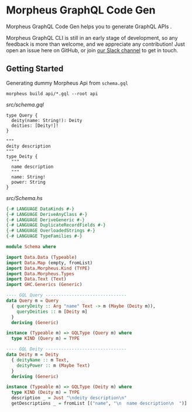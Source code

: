 # Morpheus GraphQL Code Gen

Morpheus GraphQL Code Gen helps you to generate GraphQL APIs .

Morpheus GraphQL CLI is still in an early stage of development, so any feedback is more than welcome, and we appreciate any contribution!
Just open an issue here on GitHub, or join [our Slack channel](https://morpheus-graphql-slack-invite.herokuapp.com/) to get in touch.

## Getting Started

Generating dummy Morpheus Api from `schema.gql`

```ssh
morpheus build api/*.gql --root api
```

_src/schema.gql_

```gql
type Query {
  deity(name: String!): Deity
  deities: [Deity!]!
}

"""
deity description
"""
type Deity {
  """
  name description
  """
  name: String!
  power: String
}
```

_src/Schema.hs_

```haskell
{-# LANGUAGE DataKinds #-}
{-# LANGUAGE DeriveAnyClass #-}
{-# LANGUAGE DeriveGeneric #-}
{-# LANGUAGE DuplicateRecordFields #-}
{-# LANGUAGE OverloadedStrings #-}
{-# LANGUAGE TypeFamilies #-}

module Schema where

import Data.Data (Typeable)
import Data.Map (empty, fromList)
import Data.Morpheus.Kind (TYPE)
import Data.Morpheus.Types
import Data.Text (Text)
import GHC.Generics (Generic)

---- GQL Query -------------------------------
data Query m = Query
  { queryDeity :: Arg "name" Text -> m (Maybe (Deity m)),
    queryDeities :: m [Deity m]
  }
  deriving (Generic)

instance (Typeable m) => GQLType (Query m) where
  type KIND (Query m) = TYPE

---- GQL Deity -------------------------------
data Deity m = Deity
  { deityName :: m Text,
    deityPower :: m (Maybe Text)
  }
  deriving (Generic)

instance (Typeable m) => GQLType (Deity m) where
  type KIND (Deity m) = TYPE
  description _ = Just "\ndeity description\n"
  getDescriptions _ = fromList [("name", "\n  name description\n  ")]
```
